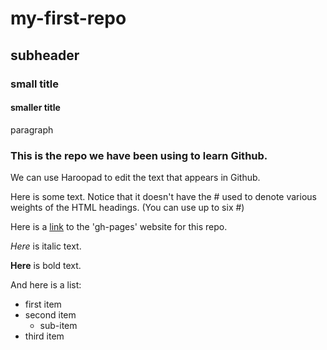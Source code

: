 # my-first-repo

## subheader

### small title

#### smaller title

paragraph

### This is the repo we have been using to learn Github.
We can use Haroopad to edit the text that appears in Github.

Here is some text. Notice that it doesn't have the # used to denote various weights of the HTML headings. (You can use up to six #)

Here is a [link](https://jmonardo.github.io/my-first-repo/) to the 'gh-pages' website for this repo.

*Here* is italic text.

**Here** is bold text.

And here is a list:
- first item
- second item
  - sub-item
- third item